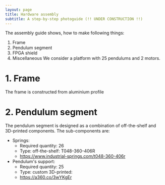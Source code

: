 ```yaml
---
layout: page
title: Hardware assembly
subtitle: A step-by-step photoguide (!! UNDER CONSTRUCTION !!)
---
```


The assembly guide shows, how to make following things:
1. Frame
2. Pendulum segment
3. FPGA shield
4. Miscellaneous
We consider a platform with 25 pendulums and 2 motors.

# 1. Frame
The frame is constructed from aluminium profile 


# 2. Pendulum segment
The pendulum segment is designed as a combination of off-the-shelf and 3D-printed components. The sub-components are:  
- Springs: 
	- Required quantity: 26
	- Type: off-the-shelf: T048-360-406R
	- <https://www.industrial-springs.com/t048-360-406r>
- Pendulum's support:
	- Required quantity: 25
	- Type: custom 3D-printed:
	- <https://a360.co/3wYKgEr>
	
